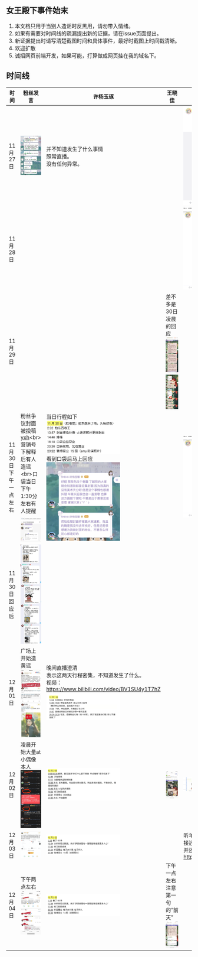 ## 女王殿下事件始末
1. 本文档只用于当别人造谣时反黑用，请勿带入情绪。
2. 如果有需要对时间线的疏漏提出新的证据，请在issue页面提出。
3. 新证据提出时请写清楚截图时间和具体事件，最好时截图上时间戳清晰。
4. 欢迎扩散
5. 诚招网页前端开发，如果可能，打算做成网页挂在我的域名下。

## 时间线
|  时间   |  粉丝发言 |  许杨玉琢  |  王晓佳  |  应援会公告  |
|  ----  |  ----  |  ----  |  ----  |  ----  |
| 11月27日 |  <img src="./Pics/1127-xyyz-kdfj.png" alt="Editor" width="150"> |并不知道发生了什么事情<br>照常直播。<br>没有任何异常。||<img src="./Pics/1127-xyyyh-公告.png" alt="Editor" width="200"> |
| 11月28日 |  | ||<img src="./Pics/1128-xyyyh-公告.png" alt="Editor" width="200"> |
| 11月29日 |  | |差不多是30日凌晨的回应<br><img src="./Pics/王晓佳回应/1130.jpg" alt="Editor" width="100"><br><img src="./Pics/王晓佳回应/1130-2.jpg" alt="Editor" width="100">||
| 11月30日<br>下午一点左右 | 粉丝争议封面被投稿[yxh](https://m.weibo.cn/status/4709211906771482?)<br>营销号下解释后有人造谣<br>口袋当日下午1:30分左右有人提醒<br><img src="./Pics/粉丝造谣1.png" alt="Editor" width="200"><br><img src="./Pics/口袋留言板.png" alt="Editor" width="200"> |当日行程如下<br><img src="./Pics/1130-xyyz.png" alt="Editor" width="200"><br>看到口袋后马上回应<br><img src="./Pics/xyyz回应.png" alt="Editor" width="200"> ||<img src="./Pics/1128-xyyyh-公告.png" alt="Editor" width="200"> |
| 11月30日<br>回应后 | <img src="./Pics/回应后的留言板.png" alt="Editor" width="200"> | |  | |
| 12月01日 | 广场上开始造黄谣<br><img src="./Pics/造黄谣.jpeg" alt="Editor" width="200"> | 晚间直播澄清<br>表示这两天行程密集，不知道发生了什么。<br>视频：<br>https://www.bilibili.com/video/BV1SU4y1T7hZ<br><img src="./Pics/1201-xyyz.png" alt="Editor" width="200">|  | |
| 12月02日 | 凌晨开始大量at小偶像本人<br><img src="./Pics/at小偶像2.jpeg" alt="Editor" width="200"> |<img src="./Pics/1202-xyyz.png" alt="Editor" width="200">| <img src="./Pics/王晓佳回应/1202.png" alt="Editor" width="200"> | <img src="./Pics/协调群草芸粉丝发言.png" alt="Editor" width="200"> |
| 12月03日 | <img src="./Pics/黑粉依然在带大名造谣.png" alt="Editor" width="100"> |<img src="./Pics/1203-xyyz.png" alt="Editor" width="200">|  | 昕羊应援会会长西瓜熊<br>接近4日凌晨发出澄清微博<br>并还原沟通过程<br>https://weibo.com/2350793917/|
| 12月04日 | 下午两点左右<br><img src="./Pics/粉丝骂陈琳1.jpeg" alt="Editor" width="200"> |<img src="./Pics/1203-xyyz.png" alt="Editor" width="200">|下午一点左右<br>注意第一句的“前天”<br> <img src="./Pics/王晓佳回应/1204.png" alt="Editor" width="200"> |  |
